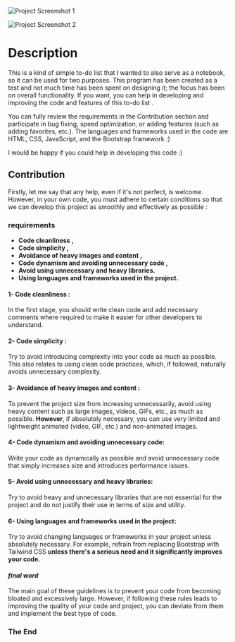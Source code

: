 ![Project Screenshot 1](https://github.com/user-attachments/assets/70d2c8f9-9395-4d34-901a-e179e62d9d26)

![Project Screenshot 2](https://github.com/user-attachments/assets/8e4820f0-8c01-4511-a5ce-15b0493d37e0)

# Description

This is a kind of simple to-do list that I wanted to also serve as a notebook, so it can be used for two purposes. This program has been created as a test and not much time has been spent on designing it; the focus has been on overall functionality. If you want, you can help in developing and improving the code and features of this to-do list . 

You can fully review the requirements in the Contribution section and participate in bug fixing, speed optimization, or adding features (such as adding favorites, etc.).
The languages and frameworks used in the code are HTML, CSS, JavaScript, and the Bootstrap framework :)

I would be happy if you could help in developing this code :)

## Contribution
Firstly, let me say that any help, even if it's not perfect, is welcome. However, in your own code, you must adhere to certain conditions so that we can develop this project as smoothly and effectively as possible : 

### requirements
- **Code cleanliness ,**
- **Code simplicity ,**
- **Avoidance of heavy images and content ,**
- **Code dynamism and avoiding unnecessary code ,**
- **Avoid using unnecessary and heavy libraries.**
- **Using languages and frameworks used in the project.**

#### 1- Code cleanliness : 
In the first stage, you should write clean code and add necessary comments where required to make it easier for other developers to understand. 

#### 2- Code simplicity : 
Try to avoid introducing complexity into your code as much as possible. This also relates to using clean code practices, which, if followed, naturally avoids unnecessary complexity.

#### 3- Avoidance of heavy images and content : 
To prevent the project size from increasing unnecessarily, avoid using heavy content such as large images, videos, GIFs, etc., as much as possible.
**However**, if absolutely necessary, you can use very limited and lightweight animated (video, GIF, etc.) and non-animated images.

#### 4- Code dynamism and avoiding unnecessary code:
Write your code as dynamically as possible and avoid unnecessary code that simply increases size and introduces performance issues.

#### 5- Avoid using unnecessary and heavy libraries: 
Try to avoid heavy and unnecessary libraries that are not essential for the project and do not justify their use in terms of size and utility.

#### 6- Using languages and frameworks used in the project:
Try to avoid changing languages or frameworks in your project unless absolutely necessary. For example, refrain from replacing Bootstrap with Tailwind CSS 
**unless there's a serious need and it significantly improves your code.**

#### *final word*
The main goal of these guidelines is to prevent your code from becoming bloated and excessively large. However, if following these rules leads to improving the quality of your code and project, you can deviate from them and implement the best type of code.


### The End 


